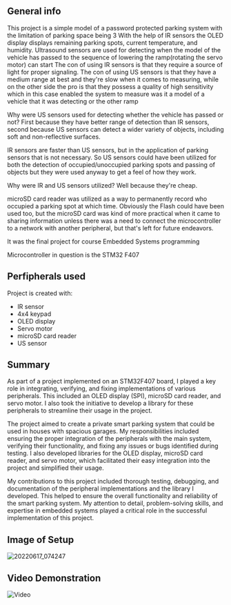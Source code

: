 ## General info
This project is a simple model of a password protected parking system with the limitation of parking space being 3
With the help of IR sensors the OLED display displays remaining parking spots, current temperature, and humidity.
Ultrasound sensors are used for detecting when the model of the vehicle has passed to the sequence of lowering the ramp(rotating the servo motor) can start
The con of using IR sensors is that they require a source of light for proper signaling.
The con of using US sensors is that they have a medium range at best and they're slow when it comes to measuring, while on the other side the pro is that they possess a quality of high sensitivity which in this case enabled the system to measure was it a model of a vehicle that it was detecting or the other ramp

Why were US sensors used for detecting whether the vehicle has passed or not? 
First because they have better range of detection than IR sensors, second because US sensors can detect a wider variety of objects, including soft and non-reflective surfaces.

IR sensors are faster than US sensors, but in the application of parking sensors that is not necessary. So US sensors could have been utilized for both the detection of occupied/unoccupied parking spots and passing of objects but they were used anyway to get a feel of how they work.

Why were IR and US sensors utilized? Well because they're cheap.

microSD card reader was utilized as a way to permanently record who occupied a parking spot at which time. Obviously the Flash could have been used too, but the microSD card was kind of more practical when it came to sharing information unless there was a need to connect the microcontroller to a network with another peripheral, but that's left for future endeavors.

It was the final project for course Embedded Systems programming

Microcontroller in question is the STM32 F407

## Perfipherals used
Project is created with:
* IR sensor
* 4x4 keypad
* OLED display
* Servo motor
* microSD card reader
* US sensor

## Summary

As part of a project implemented on an STM32F407 board, I played a key role in integrating, verifying, and fixing implementations of various peripherals. This included an OLED display (SPI), microSD card reader, and servo motor. I also took the initiative to develop a library for these peripherals to streamline their usage in the project.

The project aimed to create a private smart parking system that could be used in houses with spacious garages. My responsibilities included ensuring the proper integration of the peripherals with the main system, verifying their functionality, and fixing any issues or bugs identified during testing. I also developed libraries for the OLED display, microSD card reader, and servo motor, which facilitated their easy integration into the project and simplified their usage.

My contributions to this project included thorough testing, debugging, and documentation of the peripheral implementations and the library I developed. This helped to ensure the overall functionality and reliability of the smart parking system. My attention to detail, problem-solving skills, and expertise in embedded systems played a critical role in the successful implementation of this project.

## Image of Setup

![20220617_074247](https://github.com/user-attachments/assets/eec63d00-1a03-47e1-bd33-52e6a480ba60)


## Video Demonstration

![Video](https://drive.google.com/uc?id=1rixAAGgI9gJbDnZjdnSAoUxvfYSPQEqi)
